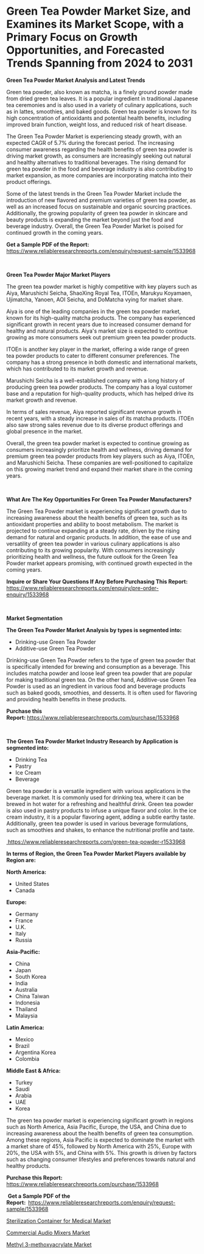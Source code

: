 <p><h1>Green Tea Powder Market Size, and Examines its Market Scope, with a Primary Focus on Growth Opportunities, and Forecasted Trends Spanning from 2024 to 2031</h1></p><p><strong>Green Tea Powder Market Analysis and Latest Trends</strong></p>
<p><p>Green tea powder, also known as matcha, is a finely ground powder made from dried green tea leaves. It is a popular ingredient in traditional Japanese tea ceremonies and is also used in a variety of culinary applications, such as in lattes, smoothies, and baked goods. Green tea powder is known for its high concentration of antioxidants and potential health benefits, including improved brain function, weight loss, and reduced risk of heart disease.</p><p>The Green Tea Powder Market is experiencing steady growth, with an expected CAGR of 5.7% during the forecast period. The increasing consumer awareness regarding the health benefits of green tea powder is driving market growth, as consumers are increasingly seeking out natural and healthy alternatives to traditional beverages. The rising demand for green tea powder in the food and beverage industry is also contributing to market expansion, as more companies are incorporating matcha into their product offerings.</p><p>Some of the latest trends in the Green Tea Powder Market include the introduction of new flavored and premium varieties of green tea powder, as well as an increased focus on sustainable and organic sourcing practices. Additionally, the growing popularity of green tea powder in skincare and beauty products is expanding the market beyond just the food and beverage industry. Overall, the Green Tea Powder Market is poised for continued growth in the coming years.</p></p>
<p><strong>Get a Sample PDF of the Report:&nbsp;</strong> <a href="https://www.reliableresearchreports.com/enquiry/request-sample/1533968">https://www.reliableresearchreports.com/enquiry/request-sample/1533968</a></p>
<p>&nbsp;</p>
<p><strong>Green Tea Powder Major Market Players</strong></p>
<p><p>The green tea powder market is highly competitive with key players such as Aiya, Marushichi Seicha, ShaoXing Royal Tea, ITOEn, Marukyu Koyamaen, Ujimatcha, Yanoen, AOI Seicha, and DoMatcha vying for market share. </p><p>Aiya is one of the leading companies in the green tea powder market, known for its high-quality matcha products. The company has experienced significant growth in recent years due to increased consumer demand for healthy and natural products. Aiya's market size is expected to continue growing as more consumers seek out premium green tea powder products.</p><p>ITOEn is another key player in the market, offering a wide range of green tea powder products to cater to different consumer preferences. The company has a strong presence in both domestic and international markets, which has contributed to its market growth and revenue.</p><p>Marushichi Seicha is a well-established company with a long history of producing green tea powder products. The company has a loyal customer base and a reputation for high-quality products, which has helped drive its market growth and revenue.</p><p>In terms of sales revenue, Aiya reported significant revenue growth in recent years, with a steady increase in sales of its matcha products. ITOEn also saw strong sales revenue due to its diverse product offerings and global presence in the market.</p><p>Overall, the green tea powder market is expected to continue growing as consumers increasingly prioritize health and wellness, driving demand for premium green tea powder products from key players such as Aiya, ITOEn, and Marushichi Seicha. These companies are well-positioned to capitalize on this growing market trend and expand their market share in the coming years.</p></p>
<p>&nbsp;</p>
<p><strong>What Are The Key Opportunities For Green Tea Powder Manufacturers?</strong></p>
<p><p>The Green Tea Powder market is experiencing significant growth due to increasing awareness about the health benefits of green tea, such as its antioxidant properties and ability to boost metabolism. The market is projected to continue expanding at a steady rate, driven by the rising demand for natural and organic products. In addition, the ease of use and versatility of green tea powder in various culinary applications is also contributing to its growing popularity. With consumers increasingly prioritizing health and wellness, the future outlook for the Green Tea Powder market appears promising, with continued growth expected in the coming years.</p></p>
<p><strong>Inquire or Share Your Questions If Any Before Purchasing This Report:</strong> <a href="https://www.reliableresearchreports.com/enquiry/pre-order-enquiry/1533968">https://www.reliableresearchreports.com/enquiry/pre-order-enquiry/1533968</a></p>
<p>&nbsp;</p>
<p><strong>Market Segmentation</strong></p>
<p><strong>The Green Tea Powder Market Analysis by types is segmented into:</strong></p>
<p><ul><li>Drinking-use Green Tea Powder</li><li>Additive-use Green Tea Powder</li></ul></p>
<p><p>Drinking-use Green Tea Powder refers to the type of green tea powder that is specifically intended for brewing and consumption as a beverage. This includes matcha powder and loose leaf green tea powder that are popular for making traditional green tea. On the other hand, Additive-use Green Tea Powder is used as an ingredient in various food and beverage products such as baked goods, smoothies, and desserts. It is often used for flavoring and providing health benefits in these products.</p></p>
<p><strong>Purchase this Report:&nbsp;</strong><a href="https://www.reliableresearchreports.com/purchase/1533968">https://www.reliableresearchreports.com/purchase/1533968</a></p>
<p>&nbsp;</p>
<p><strong>The Green Tea Powder Market Industry Research by Application is segmented into:</strong></p>
<p><ul><li>Drinking Tea</li><li>Pastry</li><li>Ice Cream</li><li>Beverage</li></ul></p>
<p><p>Green tea powder is a versatile ingredient with various applications in the beverage market. It is commonly used for drinking tea, where it can be brewed in hot water for a refreshing and healthful drink. Green tea powder is also used in pastry products to infuse a unique flavor and color. In the ice cream industry, it is a popular flavoring agent, adding a subtle earthy taste. Additionally, green tea powder is used in various beverage formulations, such as smoothies and shakes, to enhance the nutritional profile and taste.</p></p>
<p><a href="https://www.reliableresearchreports.com/green-tea-powder-r1533968">&nbsp;https://www.reliableresearchreports.com/green-tea-powder-r1533968</a></p>
<p><strong>In terms of Region, the Green Tea Powder Market Players available by Region are:</strong></p>
<p>
    <p> <strong> North America: </strong>
        <ul>
            <li>United States</li>
            <li>Canada</li>
        </ul>
        </p> 
    <p> <strong> Europe: </strong>
        <ul>
            <li>Germany</li>
            <li>France</li>
            <li>U.K.</li>
            <li>Italy</li>
            <li>Russia</li>
        </ul>
        </p> 
    <p> <strong> Asia-Pacific: </strong>
        <ul>
            <li>China</li>
            <li>Japan</li>
            <li>South Korea</li>
            <li>India</li>
            <li>Australia</li>
            <li>China Taiwan</li>
            <li>Indonesia</li>
            <li>Thailand</li>
            <li>Malaysia</li>
        </ul>
        </p> 
    <p> <strong> Latin America: </strong>
        <ul>
            <li>Mexico</li>
            <li>Brazil</li>
            <li>Argentina Korea</li>
            <li>Colombia</li>
        </ul>
        </p> 
    <p> <strong> Middle East & Africa: </strong>
        <ul>
            <li>Turkey</li>
            <li>Saudi</li>
            <li>Arabia</li>
            <li>UAE</li>
            <li>Korea</li>
        </ul>
    </p>
    </p>
<p><p>The green tea powder market is experiencing significant growth in regions such as North America, Asia Pacific, Europe, the USA, and China due to increasing awareness about the health benefits of green tea consumption. Among these regions, Asia Pacific is expected to dominate the market with a market share of 45%, followed by North America with 25%, Europe with 20%, the USA with 5%, and China with 5%. This growth is driven by factors such as changing consumer lifestyles and preferences towards natural and healthy products.</p></p>
<p><strong>Purchase this Report: </strong><a href="https://www.reliableresearchreports.com/purchase/1533968">https://www.reliableresearchreports.com/purchase/1533968</a></p>
<p>&nbsp;<strong>Get a Sample PDF of the Report:&nbsp;&nbsp;</strong><a href="https://www.reliableresearchreports.com/enquiry/request-sample/1533968">https://www.reliableresearchreports.com/enquiry/request-sample/1533968</a></p>
<p><strong></strong></p>
<p><p><a href="https://www.linkedin.com/pulse/sterilization-container-medical-market-size-share-amp-trends-wly2e?trackingId=Wiyg08SLt9t3FDCwo8q%2FQg%3D%3D">Sterilization Container for Medical Market</a></p><p><a href="https://www.linkedin.com/pulse/commercial-audio-mixers-market-size-evaluating-its-trends-uigme?trackingId=J9%2BZgNl25Hc3w8DewWQLiw%3D%3D">Commercial Audio Mixers Market</a></p><p><a href="https://www.linkedin.com/pulse/methyl-3-methoxyacrylate-market-research-report-provides-wy5te?trackingId=Em0kmYTu0SLsoi%2FergjzJg%3D%3D">Methyl 3-methoxyacrylate Market</a></p></p>